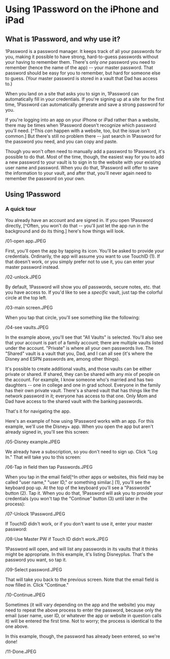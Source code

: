 # Using 1Password on the iPhone and iPad

## What is 1Password, and why use it?

1Password is a password manager. It keeps track of all your passwords for you, making it possible to have strong, hard-to-guess passwords without your having to remember them. There's only *one* password you need to remember (hence the name of the app) -- your master password. That password should be easy for you to remember, but hard for someone else to guess. (Your master password is stored in a vault that Dad has access to.)

When you land on a site that asks you to sign in, 1Password can automatically fill in your credentials. If you're signing up at a site for the first time, 1Password can automatically generate and save a strong password for you.

If you're logging into an app on your iPhone or iPad rather than a website, there may be times when 1Password doesn't recognize which password you'll need. [^This *can* happen with a website, too, but the issue isn't common.] But there's still no problem there -- just search in 1Password for the password you need, and you can copy and paste.

Though you won't often need to manually add a password to 1Password, it's possible to do that. Most of the time, though, the easiest way for you to add a new password to your vault is to sign in to the website with your existing user name and password. When you do that, 1Password will offer to save the information to your vault, and after that, you'll never again need to remember the password on your own.

## Using 1Password

### A quick tour

You already have an account and are signed in. If you open 1Password directly, [^Often, you won't do that -- you'll just let the app run in the background and do its thing.] here's how things will look.

/01-open app.JPEG

First, you'll open the app by tapping its icon. You'll be asked to provide your credentials. Ordinarily, the app will assume you want to use TouchID (1). If that doesn't work, or you simply prefer not to use it, you can enter your master password instead.

/02-unlock.JPEG

By default, 1Password will show you *all* passwords, secure notes, etc. that you have access to. If you'd like to see a *specific* vault, just tap the colorful circle at the top left.

/03-main screen.JPEG

When you tap that circle, you'll see something like the following:

/04-see vaults.JPEG

In the example above, you'll see that "All Vaults" is selected. You'll also see that your account is part of a family account; there are multiple vaults listed under the account. "Private" is where all your own passwords live. The "Shared" vault is a vault that you, Dad, and I can all see (it's where the Disney and ESPN passwords are, among other things).

It's possible to create additional vaults, and those vaults can be either private or shared. If shared, they can be shared with any mix of people on the account. For example, I know someone who's married and has two daughters -- one in college and one in grad school. Everyone in the family has their own private vault. There's a shared vault that has things like the network password in it; everyone has access to that one. Only Mom and Dad have access to the shared vault with the banking passwords.

That's it for navigating the app.

Here's an example of how using 1Password works with an app. For this example, we'll use the Disney+ app. When you open the app but aren't already signed in, you'll see this screen:

/05-Disney example.JPEG

We already have a subscription, so you don't need to sign up. Click "Log In." That will take you to this screen:

/06-Tap in field then tap Passwords.JPEG

When you tap in the email field[^In other apps or websites, this field may be called "user name," "user ID," or something similar.] (1), you'll see the keyboard pop up. At the top of the keyboard you'll see a "Passwords" button (2). Tap it. When you do that, 1Password will ask you to provide your credentials (you won't tap the "Continue" button (3) until later in the process):

/07-Unlock 1Password.JPEG

If TouchID didn't work, or if you don't want to use it, enter your master password:

/08-Use Master PW if Touch ID didn’t work.JPEG

1Password will open, and will list any passwords in its vaults that it thinks might be appropriate. In this example, it's listing Disneyplus. That's the password you want, so tap it.

/09-Select password.JPEG

That will take you back to the previous screen. Note that the email field is now filled in. Click "Continue."

/10-Continue.JPEG

Sometimes (it will vary depending on the app and the website) you may need to repeat the above process to enter the password, because only the email (user name, user ID, or whatever the app or website in question calls it) will be entered the first time. Not to worry; the process is identical to the one above.

In this example, though, the password has already been entered, so we're done!

/11-Done.JPEG